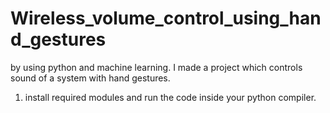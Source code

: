 # Wireless_volume_control_using_hand_gestures
by using python and machine learning. I made a project which controls sound of a system with hand gestures.
1. install required modules and run the code inside your python compiler.
